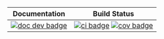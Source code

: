 | **Documentation** | **Build Status** |
|:-----------------:|:----------------:|
| [![doc dev badge](https://img.shields.io/badge/docs-dev-blue.svg)](https://github.com/X-Y-Zhou/test_documents) | [![ci badge](https://github.com/xiaomingfu2013/DelaySSAToolkit.jl/actions/workflows/CI.yml/badge.svg?branch=main)](https://github.com/xiaomingfu2013/DelaySSAToolkit.jl/actions/workflows/CI.yml?query=branch%3Amain) [![cov badge](https://codecov.io/gh/xiaomingfu2013/DelaySSAToolkit.jl/branch/main/graph/badge.svg)](https://codecov.io/gh/xiaomingfu2013/DelaySSAToolkit.jl) |
